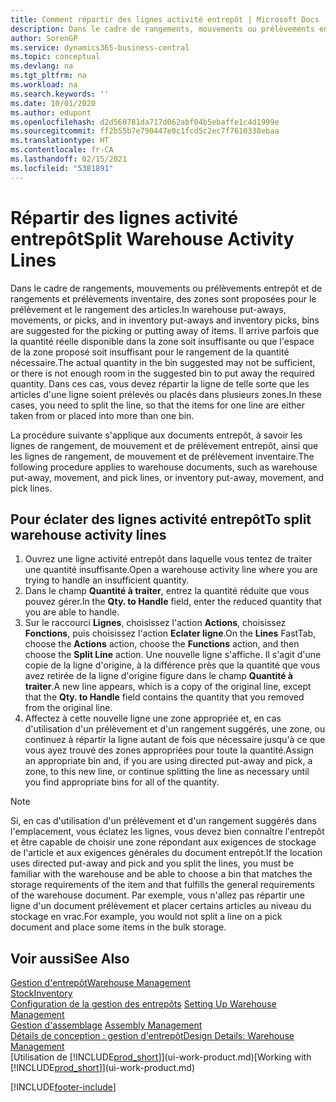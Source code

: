 ```yaml
---
title: Comment répartir des lignes activité entrepôt | Microsoft Docs
description: Dans le cadre de rangements, mouvements ou prélèvements entrepôt et de rangements et prélèvements inventaire, des zones sont proposées pour le prélèvement et le rangement des articles. Il arrive parfois que la quantité réelle disponible dans la zone soit insuffisante ou que l'espace de la zone proposé soit insuffisant pour le rangement de la quantité nécessaire. Dans ces cas, vous devez répartir la ligne de telle sorte que les articles d'une ligne soient prélevés ou placés dans plusieurs zones.
author: SorenGP
ms.service: dynamics365-business-central
ms.topic: conceptual
ms.devlang: na
ms.tgt_pltfrm: na
ms.workload: na
ms.search.keywords: ''
ms.date: 10/01/2020
ms.author: edupont
ms.openlocfilehash: d2d560781da717d062abf04b5ebaffe1c4d1999e
ms.sourcegitcommit: ff2b55b7e790447e0c1fcd5c2ec7f7610338ebaa
ms.translationtype: HT
ms.contentlocale: fr-CA
ms.lasthandoff: 02/15/2021
ms.locfileid: "5381891"
---
```

# <a name="split-warehouse-activity-lines"></a><span data-ttu-id="95b84-105">Répartir des lignes activité entrepôt</span><span class="sxs-lookup"><span data-stu-id="95b84-105">Split Warehouse Activity Lines</span></span>
<span data-ttu-id="95b84-106">Dans le cadre de rangements, mouvements ou prélèvements entrepôt et de rangements et prélèvements inventaire, des zones sont proposées pour le prélèvement et le rangement des articles.</span><span class="sxs-lookup"><span data-stu-id="95b84-106">In warehouse put-aways, movements, or picks, and in inventory put-aways and inventory picks, bins are suggested for the picking or putting away of items.</span></span> <span data-ttu-id="95b84-107">Il arrive parfois que la quantité réelle disponible dans la zone soit insuffisante ou que l'espace de la zone proposé soit insuffisant pour le rangement de la quantité nécessaire.</span><span class="sxs-lookup"><span data-stu-id="95b84-107">The actual quantity in the bin suggested may not be sufficient, or there is not enough room in the suggested bin to put away the required quantity.</span></span> <span data-ttu-id="95b84-108">Dans ces cas, vous devez répartir la ligne de telle sorte que les articles d'une ligne soient prélevés ou placés dans plusieurs zones.</span><span class="sxs-lookup"><span data-stu-id="95b84-108">In these cases, you need to split the line, so that the items for one line are either taken from or placed into more than one bin.</span></span>  

<span data-ttu-id="95b84-109">La procédure suivante s'applique aux documents entrepôt, à savoir les lignes de rangement, de mouvement et de prélèvement entrepôt, ainsi que les lignes de rangement, de mouvement et de prélèvement inventaire.</span><span class="sxs-lookup"><span data-stu-id="95b84-109">The following procedure applies to warehouse documents, such as warehouse put-away, movement, and pick lines, or inventory put-away, movement, and pick lines.</span></span>  

## <a name="to-split-warehouse-activity-lines"></a><span data-ttu-id="95b84-110">Pour éclater des lignes activité entrepôt</span><span class="sxs-lookup"><span data-stu-id="95b84-110">To split warehouse activity lines</span></span>  
1.  <span data-ttu-id="95b84-111">Ouvrez une ligne activité entrepôt dans laquelle vous tentez de traiter une quantité insuffisante.</span><span class="sxs-lookup"><span data-stu-id="95b84-111">Open a warehouse activity line where you are trying to handle an insufficient quantity.</span></span>  
2.  <span data-ttu-id="95b84-112">Dans le champ **Quantité à traiter**, entrez la quantité réduite que vous pouvez gérer.</span><span class="sxs-lookup"><span data-stu-id="95b84-112">In the **Qty. to Handle** field, enter the reduced quantity that you are able to handle.</span></span>  
3.  <span data-ttu-id="95b84-113">Sur le raccourci **Lignes**, choisissez l'action **Actions**, choisissez **Fonctions**, puis choisissez l'action **Eclater ligne**.</span><span class="sxs-lookup"><span data-stu-id="95b84-113">On the **Lines** FastTab, choose the **Actions** action, choose the **Functions** action, and then choose the **Split Line** action.</span></span> <span data-ttu-id="95b84-114">Une nouvelle ligne s'affiche. Il s'agit d'une copie de la ligne d'origine, à la différence près que la quantité que vous avez retirée de la ligne d'origine figure dans le champ **Quantité à traiter**.</span><span class="sxs-lookup"><span data-stu-id="95b84-114">A new line appears, which is a copy of the original line, except that the **Qty. to Handle** field contains the quantity that you removed from the original line.</span></span>  
4.  <span data-ttu-id="95b84-115">Affectez à cette nouvelle ligne une zone appropriée et, en cas d'utilisation d'un prélèvement et d'un rangement suggérés, une zone, ou continuez à répartir la ligne autant de fois que nécessaire jusqu'à ce que vous ayez trouvé des zones appropriées pour toute la quantité.</span><span class="sxs-lookup"><span data-stu-id="95b84-115">Assign an appropriate bin and, if you are using directed put-away and pick, a zone, to this new line, or continue splitting the line as necessary until you find appropriate bins for all of the quantity.</span></span>  

> [!NOTE]  
>  <span data-ttu-id="95b84-116">Si, en cas d'utilisation d'un prélèvement et d'un rangement suggérés dans l'emplacement, vous éclatez les lignes, vous devez bien connaître l'entrepôt et être capable de choisir une zone répondant aux exigences de stockage de l'article et aux exigences générales du document entrepôt.</span><span class="sxs-lookup"><span data-stu-id="95b84-116">If the location uses directed put-away and pick and you split the lines, you must be familiar with the warehouse and be able to choose a bin that matches the storage requirements of the item and that fulfills the general requirements of the warehouse document.</span></span> <span data-ttu-id="95b84-117">Par exemple, vous n'allez pas répartir une ligne d'un document prélèvement et placer certains articles au niveau du stockage en vrac.</span><span class="sxs-lookup"><span data-stu-id="95b84-117">For example, you would not split a line on a pick document and place some items in the bulk storage.</span></span>  

## <a name="see-also"></a><span data-ttu-id="95b84-118">Voir aussi</span><span class="sxs-lookup"><span data-stu-id="95b84-118">See Also</span></span>  
[<span data-ttu-id="95b84-119">Gestion d'entrepôt</span><span class="sxs-lookup"><span data-stu-id="95b84-119">Warehouse Management</span></span>](warehouse-manage-warehouse.md)  
[<span data-ttu-id="95b84-120">Stock</span><span class="sxs-lookup"><span data-stu-id="95b84-120">Inventory</span></span>](inventory-manage-inventory.md)  
<span data-ttu-id="95b84-121">[Configuration de la gestion des entrepôts](warehouse-setup-warehouse.md)   </span><span class="sxs-lookup"><span data-stu-id="95b84-121">[Setting Up Warehouse Management](warehouse-setup-warehouse.md)   </span></span>  
<span data-ttu-id="95b84-122">[Gestion d'assemblage](assembly-assemble-items.md)  </span><span class="sxs-lookup"><span data-stu-id="95b84-122">[Assembly Management](assembly-assemble-items.md)  </span></span>  
[<span data-ttu-id="95b84-123">Détails de conception : gestion d'entrepôt</span><span class="sxs-lookup"><span data-stu-id="95b84-123">Design Details: Warehouse Management</span></span>](design-details-warehouse-management.md)  
<span data-ttu-id="95b84-124">[Utilisation de [!INCLUDE[prod_short](includes/prod_short.md)]](ui-work-product.md)</span><span class="sxs-lookup"><span data-stu-id="95b84-124">[Working with [!INCLUDE[prod_short](includes/prod_short.md)]](ui-work-product.md)</span></span>


[!INCLUDE[footer-include](includes/footer-banner.md)]